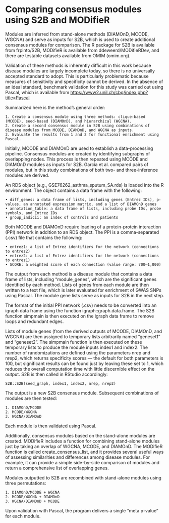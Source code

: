 # Comparing consensus modules using S2B and MODifieR

Modules are inferred from stand-alone methods (DIAMOnD, MCODE, WGCNA) and serve as inputs for S2B, which is used to create additional consensus modules for comparison. The R package for S2B is available from frpinto/S2B, MODifieR is available from ddeweerd/MODifieRDev, and there are testable datasets available from OMIM (omim.org).

Validation of these methods is inherently difficult in this work because disease modules are largely incomplete today, so there is no universally accepted standard to adopt. This is particularly problematic because measures of sensitivity and specificity cannot be derived. In the absence of an ideal standard, benchmark validation for this study was carried out using Pascal, which is available from https://www2.unil.ch/cbg/index.php?title=Pascal

Summarized here is the method’s general order:
  
    1. Create a consensus module using three methods: clique-based (MCODE), seed-based (DIAMOnD), and hierarchical (WGCNA).
    2. Create a second consensus module in S2B using combinations of disease modules from MCODE, DIAMOnD, and WGCNA as inputs.
    3. Evaluate the results from 1 and 2 for functional enrichment using Pascal.

Initially, MCODE and DIAMOnD are used to establish a data-processing pipeline. Consensus modules are created by identifying subgraphs of overlapping nodes. This process is then repeated using MCODE and DIAMOnD modules as inputs for S2B. Garcia et al. compared pairs of modules, but in this study combinations of both two- and three-inference modules are derived.

An RDS object (e.g., GSE76262_asthma_sputum_SA.rds) is loaded into the R environment. The object contains a data frame with the following:

    • diff_genes: a data frame of lists, including genes (Entrez IDs), p-values, an annotated expression matrix, and a list of DIAMOnD genes
    • annotation_table: a data frame of lists, including probe IDs, probe symbols, and Entrez IDs
    • group_indicii: an index of controls and patients

Both MCODE and DIAMOnD require loading of a protein-protein interaction (PPI) network in addition to an RDS object. The PPI is a comma-separated (.csv) file that contains the following:

    • entrez1: a list of Entrez identifiers for the network (connections to entrez2)
    • entrez2: a list of Entrez identifiers for the network (connections to entrez1)
    • SCORE: a weighted score of each connection (value range: 700–1,000)

The output from each method is a disease module that contains a data frame of lists, including “module_genes”, which are the significant genes identified by each method. Lists of genes from each module are then written to a text file, which is later evaluated for enrichment of GWAS SNPs using Pascal. The module gene lists serve as inputs for S2B in the next step.

The format of the initial PPI network (.csv) needs to be converted into an igraph data frame using the function igraph::graph.data.frame. The S2B function simpmain is then executed on the igraph data frame to remove loops and redundant edges.

Lists of module genes (from the derived outputs of MCODE, DIAMOnD, and WGCNA) are then assigned to temporary lists arbitrarily named “geneset1” and “geneset2”. The simpmain function is then executed on these temporary lists to produce the module inputs index1 and index2. The number of randomizations are defined using the parameters nrep and nrep2, which returns specificity scores — the default for both parameters is 100, but significant results can be found just by leaving these set to 1, which reduces the overall computation time with little discernible effect on the output. S2B is then called in RStudio accordingly:

    S2B::S2B(seed_graph, index1, index2, nrep, nrep2)

The output is a new S2B consensus module. Subsequent combinations of modules are then tested:

    1. DIAMOnD/MCODE
    2. MCODE/WGCNA
    3. WGCNA/DIAMOnD

Each module is then validated using Pascal.

Additionally, consensus modules based on the stand-alone modules are created. MODifieR includes a function for combining stand-alone modules just by taking an overlap of WGCNA, MCODE, and DIAMOnD. The MODifieR function is called create_consensus_list, and it provides several useful ways of assessing similarities and differences among disease modules. For example, it can provide a simple side-by-side comparison of modules and return a comprehensive list of overlapping genes.

Modules outputted to S2B are recombined with stand-alone modules using three permutations:

    1. DIAMOnD/MCODE + WGCNA
    2. MCODE/WGCNA + DIAMOnD
    3. WGCNA/DIAMOnD + MCODE

Upon validation with Pascal, the program delivers a single “meta p-value” for each module.
